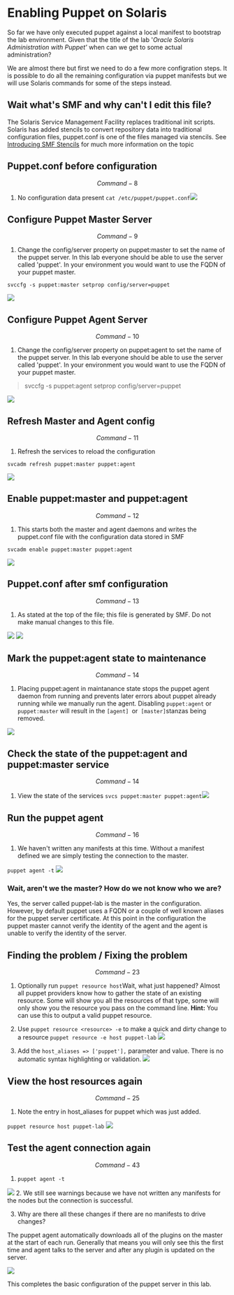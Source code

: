 # Enabling Puppet on Solaris

So far we have only executed puppet against a local manifest to bootstrap the lab environment. Given that the title of the lab '_Oracle Solaris Administration with Puppet'_ when can we get to some actual administration?

We are almost there but first we need to do a few more configration steps. It is possible to do all the remaining configuration via puppet manifests but we will use Solaris commands for some of the steps instead.

## Wait what's SMF and why can't I edit this file?

The Solaris Service Management Facility replaces traditional init scripts. Solaris has added stencils to convert repository data into traditional configuration files, puppet.conf is one of the files managed via stencils.
See [Introducing SMF Stencils](https://blogs.oracle.com/SolarisSMF/entry/introducing_smf_stencils) for much more information on the topic

## Puppet.conf before configuration


$$
Command - 8
$$


1. No configuration data present
  `cat /etc/puppet/puppet.conf`![](/images/SETUP-008-puppet-conf-before.png)

## Configure Puppet Master Server


$$
Command-9
$$


1. Change the config\/server property on puppet:master to set the name of the puppet server. In this lab everyone should be able to use the server called 'puppet'. In your environment you would want to use the FQDN of your puppet master.

  `svccfg -s puppet:master setprop config/server=puppet`

  ![](/images/SETUP-009-svccfg-master.png)

## Configure Puppet Agent Server

$$Command-10$$

1. Change the config\/server property on puppet:agent to set the name of the puppet server. In this lab everyone should be able to use the server called 'puppet'. In your environment you would want to use the FQDN of your puppet master.

  > svccfg -s puppet:agent setprop config\/server=puppet

  ![](/images/SETUP-010-svccfg-agent.png)


## Refresh Master and Agent config

$$Command-11$$

1. Refresh the services to reload the configuration

  `svcadm refresh puppet:master puppet:agent`

  ![](/images/SETUP-011-svcadm-refresh.png)



## Enable puppet:master and puppet:agent

$$Command-12$$

1. This starts both the master and agent daemons and writes the puppet.conf file with the configuration data stored in SMF

  `svcadm enable puppet:master puppet:agent`

  ![](/images/SETUP-012-svcadm-enable.png)

## Puppet.conf after smf configuration


$$
Command-13
$$


1. As stated at the top of the file; this file is generated by SMF. Do not make manual changes to this file.

  ![](/images/SETUP-013-puppet-conf-after.png)
  ![](/images/SETUP-013.1-puppet-conf-after.png)

## Mark the puppet:agent state to maintenance

$$Command-14$$

1. Placing puppet:agent in maintanance state stops the puppet agent daemon from running and prevents later errors about puppet already running while we manually run the agent. Disabling `puppet:agent` or `puppet:master` will result in the `[agent] `or` [master]`stanzas being removed.

  ![](/images/SETUP-014-svcadm-mark.png)

## Check the state of the puppet:agent and puppet:master service

$$Command-14$$

1. View the state of the services
  `svcs puppet:master puppet:agent`![](/images/SETUP-015-svcs.png)


## Run the puppet agent

$$Command-16$$

1. We haven't written any manifests at this time. Without a manifest defined we are simply testing the connection to the master.

  `puppet agent -t`
  ![](/images/SETUP-016-agent-test.png)
  ### Wait, aren't we the master? How do we not know who we are?

  Yes, the server called puppet-lab is the master in the configuration. However, by default puppet uses a FQDN or a couple of well known aliases for the puppet server certificate. At this point in the configuration the puppet master cannot verify the identity of the agent and the agent is unable to verify the identity of the server.


## Finding the problem \/ Fixing the problem 

$$Command-23$$

1. Optionally run `puppet resource host`Wait, what just happened? Almost all puppet providers know how to gather the state of an existing resource. Some will show you all the resources of that type, some will only show you the resource you pass on the command line. **Hint:** You can use this to output a valid puppet resource.

2. Use `puppet resource <resource> -e` to make a quick and dirty change to a resource
  `puppet resource -e host puppet-lab`
  ![](/images/SETUP-017.0-resource.png)

3. Add the `host_aliases => ['puppet'],` parameter and value. There is no automatic syntax highlighting or validation.
  ![](/images/SETUP-017.1-resource-e.png)

## View the host resources again

$$Command - 25$$

1. Note the entry in host\_aliases for puppet which was just added.

  `puppet resource host puppet-lab`
  ![](/images/SETUP-018-resource-after.png)



## Test the agent connection again

$$Command - 43$$

1. `puppet agent -t`

  ![](/images/SETUP-019.0-pluginsync.png)
2. We still see warnings because we have not written any manifests for the nodes but the connection is successful.

3. Why are there all these changes if there are no manifests to drive changes?

  The puppet agent automatically downloads all of the plugins on the master at the start of each run. Generally that means you will only see this the first time and agent talks to the server and after any plugin is updated on the server.

  ![](/images/SETUP-019.1-pluginsync.png)

This completes the basic configuration of the puppet server in this lab.

